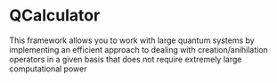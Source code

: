 # QCalculator
This framework allows you to work with large quantum systems by implementing an efficient approach to dealing with creation/anihilation operators in a given basis that does not require extremely large computational power
